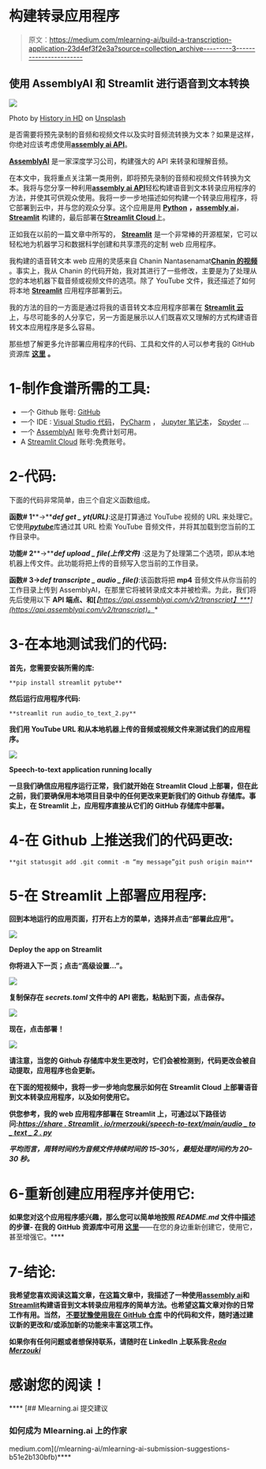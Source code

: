 # 构建转录应用程序

> 原文：<https://medium.com/mlearning-ai/build-a-transcription-application-23d4ef3f2e3a?source=collection_archive---------3----------------------->

## 使用 AssemblyAI 和 Streamlit 进行语音到文本转换

![](img/afcd8f11af3bf8841e1c1f0ee942accf.png)

Photo by [History in HD](https://unsplash.com/@historyhd?utm_source=unsplash&utm_medium=referral&utm_content=creditCopyText) on [Unsplash](https://unsplash.com/s/photos/speech-martin-luther?utm_source=unsplash&utm_medium=referral&utm_content=creditCopyText)

是否需要将预先录制的音频和视频文件以及实时音频流转换为文本？如果是这样，你绝对应该考虑使用[**assembly ai API**](https://www.assemblyai.com/)。

[**AssemblyAI**](https://www.assemblyai.com/) 是一家深度学习公司，构建强大的 API 来转录和理解音频。

在本文中，我将重点关注第一类用例，即将预先录制的音频和视频文件转换为文本。我将与您分享一种利用[**assembly ai API**](https://www.assemblyai.com/)轻松构建语音到文本转录应用程序的方法，并使其可供观众使用。我将一步一步地描述如何构建一个转录应用程序，将它部署到云中，并与您的观众分享。这个应用是用 [**Python**](https://www.python.org/) **，**[**assembly ai**](https://www.assemblyai.com/)， [**Streamlit**](https://streamlit.io/) 构建的，最后部署在[**Streamlit Cloud**](https://streamlit.io/cloud)上。

正如我在以前的一篇文章中所写的， [**Streamlit**](https://streamlit.io/) 是一个非常棒的开源框架，它可以轻松地为机器学习和数据科学创建和共享漂亮的定制 web 应用程序。

我构建的语音转文本 web 应用的灵感来自 Chanin Nantasenamat[**Chanin 的视频**](https://youtu.be/NNq_XBVk30w) 。事实上，我从 Chanin 的代码开始，我对其进行了一些修改，主要是为了处理从您的本地机器下载音频或视频文件的选项。除了 YouTube 文件，我还描述了如何将本地 [**Streamlit**](https://streamlit.io/) 应用程序部署到云。

我的方法的目的一方面是通过将我的语音转文本应用程序部署在 [**Streamlit 云**](https://streamlit.io/cloud) 上，与尽可能多的人分享它，另一方面是展示以人们既喜欢又理解的方式构建语音转文本应用程序是多么容易。

那些想了解更多允许部署应用程序的代码、工具和文件的人可以参考我的 GitHub 资源库 [**这里**](https://github.com/rmerzouki/speech-to-text) **。**

# 1-制作食谱所需的工具:

*   一个 Github 账号: [GitHub](https://github.com)
*   一个 IDE : [Visual Studio 代码](https://code.visualstudio.com/download)， [PyCharm](https://www.jetbrains.com/pycharm/download/#section=mac) ， [Jupyter 笔记本](https://jupyter.org)， [Spyder](https://www.spyder-ide.org) …
*   一个 [AssemblyAI](https://www.assemblyai.com/) 账号:免费计划可用。
*   A [Streamlit Cloud](https://streamlit.io/cloud) 账号:免费账号。

# 2-代码:

下面的代码非常简单，由三个自定义函数组成。

**函数# 1****->*****def get _ yt(URL)***:这是打算通过 YouTube 视频的 URL 来处理它。它使用[***pytube***](https://pytube.io/en/latest/)库通过其 URL 检索 YouTube 音频文件，并将其加载到您当前的工作目录中。

**功能# 2****->*****def upload _ file(上传文件)*** :这是为了处理第二个选项，即从本地机器上传文件。此功能将把上传的音频写入您当前的工作目录。

**函数# 3->*def transcripte _ audio _ file()***:该函数将把 **mp4** 音频文件从你当前的工作目录上传到 AssemblyAI，在那里它将被转录成文本并被检索。为此，我们将先后使用以下 **API 端点、**[](https://api.assemblyai.com/v2/upload)**和[***【https://api.assemblyai.com/v2/transcript】***](https://api.assemblyai.com/v2/transcript)。**

# **3-在本地测试我们的代码:**

**首先，您需要安装所需的库:**

```
**pip install streamlit pytube**
```

**然后运行应用程序代码:**

```
**streamlit run audio_to_text_2.py**
```

**我们用 YouTube URL 和从本地机器上传的音频或视频文件来测试我们的应用程序。**

**![](img/089bf6b459d483cfe1153ed9f140583f.png)**

**Speech-to-text application running locally**

**一旦我们确信应用程序运行正常，我们就开始在 Streamlit Cloud 上部署，但在此之前，我们要确保用本地项目目录中的任何更改来更新我们的 Github 存储库。事实上，在 Streamlit 上，应用程序直接从它们的 GitHub 存储库中部署。**

# **4-在 Github 上推送我们的代码更改:**

```
**git statusgit add .git commit -m “my message”git push origin main**
```

# **5-在 Streamlit 上部署应用程序:**

**回到本地运行的应用页面，打开右上方的菜单，选择并点击“**部署此应用**”。**

**![](img/c22cc2db308f71cf28d1a0459144eeaa.png)**

**Deploy the app on Streamlit**

**你将进入下一页；点击“高级设置…”。**

**![](img/88190e583bafc7ff43143ee7e7428517.png)**

**复制保存在 ***secrets.toml*** 文件中的 **API 密匙**，粘贴到下面，点击保存。**

**![](img/ad6e3223cbcaff3e62de251bc7a3db56.png)**

**现在，点击部署！**

**![](img/88190e583bafc7ff43143ee7e7428517.png)**

**请注意，当您的 Github 存储库中发生更改时，它们会被检测到，代码更改会被自动提取，应用程序也会更新。**

**在下面的短视频中，我将一步一步地向您展示如何在 Streamlit Cloud 上部署语音到文本转录应用程序，以及如何使用它。**

**供您参考，我的 web 应用程序部署在 Streamlit 上，可通过以下路径访问:[***https://share . Streamlit . io/rmerzouki/speech-to-text/main/audio _ to _ text _ 2 . py***](https://share.streamlit.io/rmerzouki/speech-to-text/main/audio_to_text_2.py)**

*****平均而言，周转时间约为音频文件持续时间的 15–30%，最短处理时间约为 20–30 秒。*****

# **6-重新创建应用程序并使用它:**

**如果您对这个应用程序感兴趣，那么您可以简单地按照 ***README.md*** 文件中描述的步骤- 在我的 GitHub 资源库中可用 [**这里**](https://github.com/rmerzouki/speech-to-text)**——在您的身边重新创建它，使用它，甚至增强它。****

# ****7-结论:****

****我希望您喜欢阅读这篇文章，在这篇文章中，我描述了一种使用[**assembly ai**](https://www.assemblyai.com/)**和**[**Streamlit**](https://streamlit.io/)构建语音到文本转录应用程序的简单方法。也希望这篇文章对你的日常工作有用。当然， [**不要犹豫使用我在 GitHub 仓库**](https://github.com/rmerzouki/speech-to-text) 中的代码和文件，随时通过建议新的更改和/或添加新的功能来丰富这项工作。****

****如果你有任何问题或者想保持联系，请随时在 LinkedIn 上联系我:[*Reda Merzouki*](https://www.linkedin.com/in/reda-merzouki-02843b/)****

# ****感谢您的阅读！****

****[](/mlearning-ai/mlearning-ai-submission-suggestions-b51e2b130bfb) [## Mlearning.ai 提交建议

### 如何成为 Mlearning.ai 上的作家

medium.com](/mlearning-ai/mlearning-ai-submission-suggestions-b51e2b130bfb)****